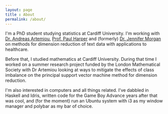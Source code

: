 ```yaml
---
layout: page
title : About
permalink: /about/
---
```


I'm a PhD student studying statistics at Cardiff University. I'm working with
[Dr. Andreas Artemiou](http://www.cardiff.ac.uk/people/view/98629-artemiou-andreas),
[Prof. Paul Harper](http://www.cardiff.ac.uk/people/view/98650-harper-paul)
and (formerly) [Dr. Jennifer Morgan](http://www.cardiff.ac.uk/people/view/98661-morgan-jennifer)
on methods for dimension reduction of text data
with applications to healthcare.

Before that, I studied mathematics at Cardiff University. During that time
I worked on a summer research project funded by the London Mathematical Society
with Dr Artemiou looking at ways to mitigate the effects of class imbalance on
the principal support vector machine method for dimension reduction.

I'm also interested in computers and all things related. I've dabbled in
Haskell and Idris, written code for the Game Boy Advance years after that was
cool, and (for the moment) run an Ubuntu system with i3 as my window manager
and polybar as my bar of choice.


